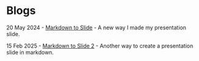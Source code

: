 # Blogs

20 May 2024 - [Markdown to Slide](./md2slide.html) - A new way I made my presentation slide.

15 Feb 2025 - [Markdown to Slide 2](./md2slide-v2.html) - Another way to create a presentation slide in markdown.

